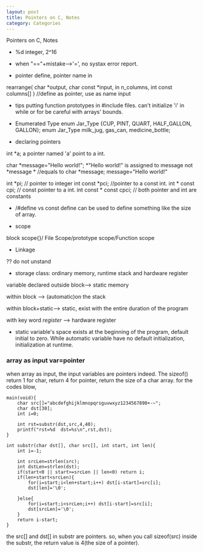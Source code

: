 ```yaml
---
layout: post
title: Pointers on C, Notes
category: Categories
---
```

Pointers on C, Notes

* %d integer, 2^16

* when "=="+mistake-->'=', no systax error report.

* pointer define, pointer name in

rearrange( char *output, char const *input, in n_columns, int const columns[] ) //define as pointer, use as name input

* tips
putting function prototypes in #include files.
can't initialize 'i' in while or for
be careful with arrays' bounds.

* Enumerated Type
enum Jar_Type {CUP, PINT, QUART, HALF_GALLON, GALLON};
enum Jar_Type milk_jug, gas_can, medicine_bottle;

* declaring pointers

int *a; a pointer named 'a' point to a int.

char *message="Hello world!";
*"Hello world!" is assigned to message not *message *
//equals to 
char *message;
message="Hello world!"

int *pi; // pointer to integer
int const *pci; //pointer to a const int.
int * const cpi; // const pointer to a int.
int const * const cpci; // both pointer and int are constants

 * /#define vs const
 define can be used to define something like the size of array. 

* scope

block scope{}/ File Scope/prototype scope/Function scope

* Linkage
 
?? do not unstand

* storage class: ordinary memory, runtime stack and hardware register

variable declared outside block--> static memory

within block --> (automatic)on the stack

within block+static--> static, exist with the entire duration of the program

with key word *register* --> hardware register

* static variable's space exists at the beginning of the program, default initial to zero. While automatic variable have no default initialization, initialization at runtime.

   
 ###  array as input var=pointer ###

when array as input, the input variables are pointers indeed. The sizeof() return 1 for char, return 4 for pointer, return the size of a char array.
for the codes blow,

    main(void){
    	char src[]="abcdefghijklmnopqrsguvwxyz1234567890+-~";
    	char dst[30];
     	int i=0;
    
     	int rst=substr(dst,src,4,40);
     	printf("rst=%d  dst=%s\n",rst,dst);
    }
    
    int substr(char dst[], char src[], int start, int len){
    	int i=-1;
    
    	int srcLen=strlen(src);
    	int dstLen=strlen(dst);
    	if(start<0 || start>=srcLen || len<0) return i;	
    	if(len+start<srcLen){
    		for(i=start;i<len+start;i++) dst[i-start]=src[i];		
    		dst[len]='\0';
    
    	}else{
    		for(i=start;i<srcLen;i++) dst[i-start]=src[i];
    		dst[srcLen]='\0';
    	}
    	return i-start;
    }

the src[] and dst[] in substr are pointers. so, when you call sizeof(src) inside the substr, the return value is 4(the size of a pointer).

